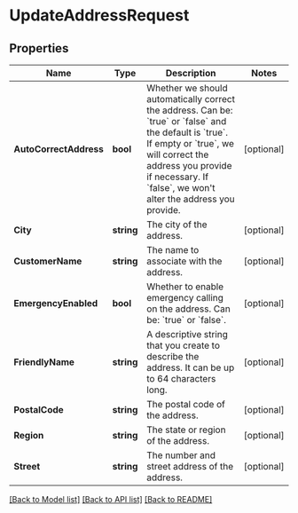 # UpdateAddressRequest

## Properties

Name | Type | Description | Notes
------------ | ------------- | ------------- | -------------
**AutoCorrectAddress** | **bool** | Whether we should automatically correct the address. Can be: &#x60;true&#x60; or &#x60;false&#x60; and the default is &#x60;true&#x60;. If empty or &#x60;true&#x60;, we will correct the address you provide if necessary. If &#x60;false&#x60;, we won&#39;t alter the address you provide. | [optional] 
**City** | **string** | The city of the address. | [optional] 
**CustomerName** | **string** | The name to associate with the address. | [optional] 
**EmergencyEnabled** | **bool** | Whether to enable emergency calling on the address. Can be: &#x60;true&#x60; or &#x60;false&#x60;. | [optional] 
**FriendlyName** | **string** | A descriptive string that you create to describe the address. It can be up to 64 characters long. | [optional] 
**PostalCode** | **string** | The postal code of the address. | [optional] 
**Region** | **string** | The state or region of the address. | [optional] 
**Street** | **string** | The number and street address of the address. | [optional] 

[[Back to Model list]](../README.md#documentation-for-models) [[Back to API list]](../README.md#documentation-for-api-endpoints) [[Back to README]](../README.md)


